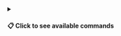 <!-- commands_button -->
<details>
<summary><h4>📋 Click to see available commands</h4></summary>

### 🤖 PR Command List

| Command               | Description                                           |
|-----------------------|-------------------------------------------------------|
| `/[prefix] label`     | Label the current PR                                  |'
| `/[prefix] summarize` | Generates a concise summary of the current PR changes |

</details>
<!-- commands_button -->